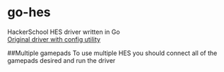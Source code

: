 # go-hes
HackerSchool HES driver written in Go  
[Original driver with config utility](https://github.com/HackerSchool/HES)

##Multiple gamepads
To use multiple HES you should connect all of the gamepads desired and run the driver

